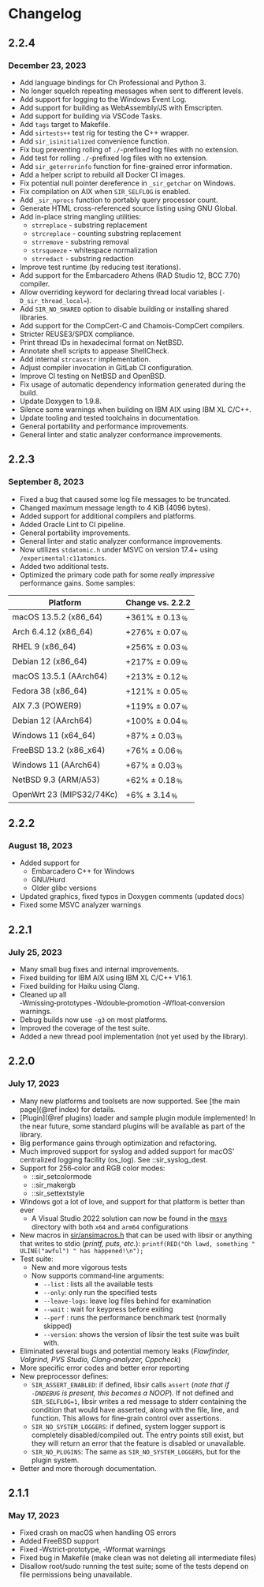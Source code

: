 # Changelog

## 2.2.4

### December 23, 2023

- Add language bindings for Ch Professional and Python 3.
- No longer squelch repeating messages when sent to different levels.
- Add support for logging to the Windows Event Log.
- Add support for building as WebAssembly/JS with Emscripten.
- Add support for building via VSCode Tasks.
- Add `tags` target to Makefile.
- Add `sirtests++` test rig for testing the C++ wrapper.
- Add `sir_isinitialized` convenience function.
- Fix bug preventing rolling of `./`-prefixed log files with no extension.
- Add test for rolling `./`-prefixed log files with no extension.
- Add `sir_geterrorinfo` function for fine-grained error information.
- Add a helper script to rebuild all Docker CI images.
- Fix potential null pointer dereference in `_sir_getchar` on Windows.
- Fix compilation on AIX when `SIR_SELFLOG` is enabled.
- Add `_sir_nprocs` function to portably query processor count.
- Generate HTML cross-referenced source listing using GNU Global.
- Add in-place string mangling utilities:
  * `strreplace` - substring replacement
  * `strcreplace` - counting substring replacement
  * `strremove` - substring removal
  * `strsqueeze` - whitespace normalization
  * `strredact` - substring redaction
- Improve test runtime (by reducing test iterations).
- Add support for the Embarcadero Athens (RAD Studio 12, BCC 7.70) compiler.
- Allow overriding keyword for declaring thread local variables (`-D_sir_thread_local=`).
- Add `SIR_NO_SHARED` option to disable building or installing shared libraries.
- Add support for the CompCert-C and Chamois-CompCert compilers.
- Stricter REUSE3/SPDX compliance.
- Print thread IDs in hexadecimal format on NetBSD.
- Annotate shell scripts to appease ShellCheck.
- Add internal `strcasestr` implementation.
- Adjust compiler invocation in GitLab CI configuration.
- Improve CI testing on NetBSD and OpenBSD.
- Fix usage of automatic dependency information generated during the build.
- Update Doxygen to 1.9.8.
- Silence some warnings when building on IBM AIX using IBM XL C/C++.
- Update tooling and tested toolchains in documentation.
- General portability and performance improvements.
- General linter and static analyzer conformance improvements.

## 2.2.3

### September 8, 2023

- Fixed a bug that caused some log file messages to be truncated.
- Changed maximum message length to 4 KiB (4096 bytes).
- Added support for additional compilers and platforms.
- Added Oracle Lint to CI pipeline.
- General portability improvements.
- General linter and static analyzer conformance improvements.
- Now utilizes `stdatomic.h` under MSVC on version 17.4+ using `/experimental:c11atomics`.
- Added two additional tests.
- Optimized the primary code path for some *really impressive* performance gains. Some samples:

| Platform                 | Change vs. 2.2.2 |
| ------------------------ | ---------------- |
| macOS 13.5.2 (x86_64)    |  +361% ± 0.13﹪  |
| Arch 6.4.12 (x86_64)     |  +276% ± 0.07﹪  |
| RHEL 9 (x86_64)          |  +256% ± 0.03﹪  |
| Debian 12 (x86_64)       |  +217% ± 0.09﹪  |
| macOS 13.5.1 (AArch64)   |  +213% ± 0.12﹪  |
| Fedora 38 (x86_64)       |  +121% ± 0.05﹪  |
| AIX 7.3 (POWER9)         |  +119% ± 0.07﹪  |
| Debian 12 (AArch64)      |  +100% ± 0.04﹪  |
| Windows 11 (x64_64)      |   +87% ± 0.03﹪  |
| FreeBSD 13.2 (x86_x64)   |   +76% ± 0.06﹪  |
| Windows 11 (AArch64)     |   +67% ± 0.03﹪  |
| NetBSD 9.3 (ARM/A53)     |   +62% ± 0.18﹪  |
| OpenWrt 23 (MIPS32/74Kc) |    +6% ± 3.14﹪  |

## 2.2.2

### August 18, 2023

- Added support for
  - Embarcadero C++ for Windows
  - GNU/Hurd
  - Older glibc versions
- Updated graphics, fixed typos in Doxygen comments (updated docs)
- Fixed some MSVC analyzer warnings

## 2.2.1

### July 25, 2023

- Many small bug fixes and internal improvements.
- Fixed building for IBM AIX using IBM XL C/C++ V16.1.
- Fixed building for Haiku using Clang.
- Cleaned up all ‑Wmissing‑prototypes&nbsp;‑Wdouble‑promotion&nbsp;‑Wfloat‑conversion warnings.
- Debug builds now use `‑g3` on most platforms.
- Improved the coverage of the test suite.
- Added a new thread pool implementation (not yet used by the library).

## 2.2.0

### July 17, 2023

- Many new platforms and toolsets are now supported. See [the main page](@ref index) for details.
- [Plugin](@ref plugins) loader and sample plugin module implemented! In the near future, some standard plugins will be available as part of the library.
- Big performance gains through optimization and refactoring.
- Much improved support for syslog and added support for macOS' centralized logging facility (os_log). See ::sir_syslog_dest.
- Support for 256‑color and RGB color modes:
  - ::sir_setcolormode
  - ::sir_makergb
  - ::sir_settextstyle
- Windows got a lot of love, and support for that platform is better than ever
  - A Visual Studio 2022 solution can now be found in the [msvs](https://github.com/aremmell/libsir/tree/master/msvs) directory with both `x64` and `arm64` configurations
- New macros in [sir/ansimacros.h](https://github.com/aremmell/libsir/blob/master/include/sir/ansimacros.h) that can be used with libsir or anything
  that writes to stdio (*printf, puts, etc.*): `printf(RED("Oh lawd, something " ULINE("awful") " has happened!\n");`
- Test suite:
  - New and more vigorous tests
  - Now supports command‑line arguments:
    - `‑‑list` : lists all the available tests
    - `‑‑only`: only run the specified tests
    - `‑‑leave‑logs`: leave log files behind for examination
    - `‑‑wait` : wait for keypress before exiting
    - `‑‑perf` : runs the performance benchmark test (normally skipped)
    - `‑‑version`: shows the version of libsir the test suite was built with.
- Eliminated several bugs and potential memory leaks (*Flawfinder, Valgrind, PVS Studio, Clang‑analyzer, Cppcheck*)
- More specific error codes and better error reporting
- New preprocessor defines:
  - `SIR_ASSERT_ENABLED`: if defined, libsir calls `assert` (*note that if `‑DNDEBUG` is present, this becomes a NOOP*). If not defined and `SIR_SELFLOG=1`, libsir writes a red message to stderr containing the condition that would have asserted, along with the file, line, and function. This allows for fine‑grain control over assertions.
  - `SIR_NO_SYSTEM_LOGGERS`: if defined, system logger support is completely disabled/compiled out. The entry points still exist, but they will return an error that the feature is disabled or unavailable.
  - `SIR_NO_PLUGINS`: The same as `SIR_NO_SYSTEM_LOGGERS`, but for the plugin system.
- Better and more thorough documentation.

## 2.1.1

### May 17, 2023

- Fixed crash on macOS when handling OS errors
- Added FreeBSD support
- Fixed ‑Wstrict‑prototype, ‑Wformat warnings
- Fixed bug in Makefile (make clean was not deleting all intermediate files)
- Disallow root/sudo running the test suite; some of the tests depend on file permissions being unavailable.
